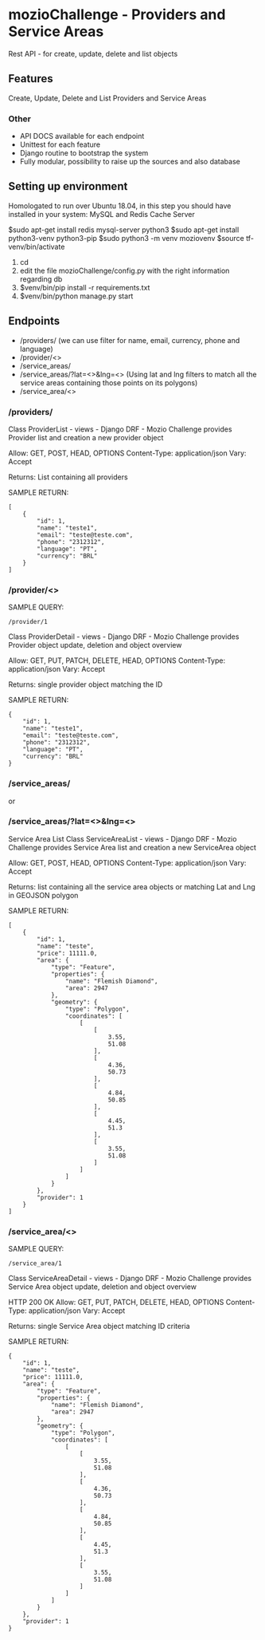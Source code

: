 # mozioChallenge - Providers and Service Areas
Rest API - for create, update, delete and list objects

## Features
Create, Update, Delete and List Providers and Service Areas

### Other
* API DOCS available for each endpoint
* Unittest for each feature
* Django routine to bootstrap the system
* Fully modular, possibility to raise up the sources and also database

## Setting up environment

Homologated to run over Ubuntu 18.04, in this step you should have installed in your system: MySQL and Redis Cache Server

$sudo apt-get install redis mysql-server python3
$sudo apt-get install python3-venv python3-pip
$sudo python3 -m venv moziovenv
$source tf-venv/bin/activate 

1. cd <directory containing this file>
2. edit the file mozioChallenge/config.py with the right information regarding db
3. $venv/bin/pip install -r requirements.txt
4. $venv/bin/python manage.py start

## Endpoints

* /providers/    (we can use filter for name, email, currency, phone and language)
* /provider/<<ID>>
* /service_areas/
* /service_areas/?lat=<<LAT>>&lng=<<LNG>> (Using lat and lng filters to match all the service areas containing those points on its polygons)
* /service_area/<<ID>>

### /providers/

Class ProviderList - views - Django DRF - 
Mozio Challenge provides Provider list and creation a new provider object

Allow: GET, POST, HEAD, OPTIONS
Content-Type: application/json
Vary: Accept

Returns: List containing all providers

SAMPLE RETURN:
```
[
    {
        "id": 1,
        "name": "teste1",
        "email": "teste@teste.com",
        "phone": "2312312",
        "language": "PT",
        "currency": "BRL"
    }
]
```

### /provider/<<ID>>

SAMPLE QUERY:
```
/provider/1
```

Class ProviderDetail - views - Django DRF - 
Mozio Challenge provides Provider object update, deletion and object overview

Allow: GET, PUT, PATCH, DELETE, HEAD, OPTIONS
Content-Type: application/json
Vary: Accept

Returns: single provider object matching the ID

SAMPLE RETURN:
```
{
    "id": 1,
    "name": "teste1",
    "email": "teste@teste.com",
    "phone": "2312312",
    "language": "PT",
    "currency": "BRL"
}
```

### /service_areas/
or
### /service_areas/?lat=<<LAT>>&lng=<<LNG>>

Service Area List
Class ServiceAreaList - views - Django DRF - 
Mozio Challenge provides Service Area list and creation a new ServiceArea object

Allow: GET, POST, HEAD, OPTIONS
Content-Type: application/json
Vary: Accept

Returns: list containing all the service area objects or matching Lat and Lng in GEOJSON polygon

SAMPLE RETURN:
```
[
    {
        "id": 1,
        "name": "teste",
        "price": 11111.0,
        "area": {
            "type": "Feature",
            "properties": {
                "name": "Flemish Diamond",
                "area": 2947
            },
            "geometry": {
                "type": "Polygon",
                "coordinates": [
                    [
                        [
                            3.55,
                            51.08
                        ],
                        [
                            4.36,
                            50.73
                        ],
                        [
                            4.84,
                            50.85
                        ],
                        [
                            4.45,
                            51.3
                        ],
                        [
                            3.55,
                            51.08
                        ]
                    ]
                ]
            }
        },
        "provider": 1
    }
]
```

### /service_area/<<ID>>

SAMPLE QUERY:
```
/service_area/1
```

Class ServiceAreaDetail - views - Django DRF - 
Mozio Challenge provides Service Area object update, deletion and object overview

HTTP 200 OK
Allow: GET, PUT, PATCH, DELETE, HEAD, OPTIONS
Content-Type: application/json
Vary: Accept

Returns: single Service Area object matching ID criteria

SAMPLE RETURN:
```
{
    "id": 1,
    "name": "teste",
    "price": 11111.0,
    "area": {
        "type": "Feature",
        "properties": {
            "name": "Flemish Diamond",
            "area": 2947
        },
        "geometry": {
            "type": "Polygon",
            "coordinates": [
                [
                    [
                        3.55,
                        51.08
                    ],
                    [
                        4.36,
                        50.73
                    ],
                    [
                        4.84,
                        50.85
                    ],
                    [
                        4.45,
                        51.3
                    ],
                    [
                        3.55,
                        51.08
                    ]
                ]
            ]
        }
    },
    "provider": 1
}
```
